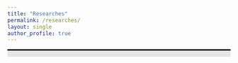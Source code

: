 ```yaml
---
title: "Researches"
permalink: /researches/
layout: single
author_profile: true
---
```

<div style="border-top: 3px solid black;"></div>
<div style="background-color: #e5e5e5; height: 1em; margin-bottom: 1.2em;"></div>
